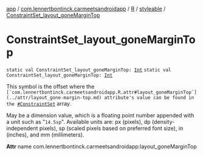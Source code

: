 [app](../../../index.md) / [com.lennertbontinck.carmeetsandroidapp](../../index.md) / [R](../index.md) / [styleable](index.md) / [ConstraintSet_layout_goneMarginTop](./-constraint-set_layout_gone-margin-top.md)

# ConstraintSet_layout_goneMarginTop

`static val ConstraintSet_layout_goneMarginTop: `[`Int`](https://kotlinlang.org/api/latest/jvm/stdlib/kotlin/-int/index.html)
`static val ConstraintSet_layout_goneMarginTop: `[`Int`](https://kotlinlang.org/api/latest/jvm/stdlib/kotlin/-int/index.html)

This symbol is the offset where the ``[`com.lennertbontinck.carmeetsandroidapp.R.attr#layout_goneMarginTop`](../attr/layout_gone-margin-top.md) attribute's value can be found in the ``[`#ConstraintSet`](-constraint-set.md) array.

May be a dimension value, which is a floating point number appended with a unit such as "`14.5sp`". Available units are: px (pixels), dp (density-independent pixels), sp (scaled pixels based on preferred font size), in (inches), and mm (millimeters).

**Attr**
name com.lennertbontinck.carmeetsandroidapp:layout_goneMarginTop

